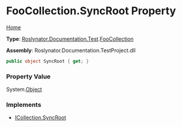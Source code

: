 # FooCollection\.SyncRoot Property

[Home](../../../../../README.md)

**Type**: [Roslynator.Documentation.Test](../../README.md)\.[FooCollection](../README.md)

**Assembly**: Roslynator\.Documentation\.TestProject\.dll

```csharp
public object SyncRoot { get; }
```

### Property Value

System\.[Object](https://docs.microsoft.com/en-us/dotnet/api/system.object)

### Implements

* [ICollection.SyncRoot](https://docs.microsoft.com/en-us/dotnet/api/system.collections.icollection.syncroot)

